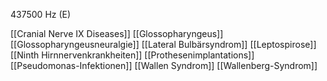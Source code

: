 437500 Hz (E)

[[Cranial Nerve IX Diseases]]
[[Glossopharyngeus]]
[[Glossopharyngeusneuralgie]]
[[Lateral Bulbärsyndrom]]
[[Leptospirose]]
[[Ninth Hirnnervenkrankheiten]]
[[Prothesenimplantations]]
[[Pseudomonas-Infektionen]]
[[Wallen Syndrom]]
[[Wallenberg-Syndrom]]